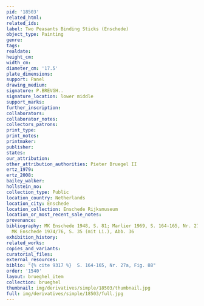 ```yaml
---
pid: '18503'
related_html: 
related_ids: 
label: Two Peasants Binding Sticks (Enschede)
object_type: Painting
genre: 
tags: 
realdate: 
height_cm: 
width_cm: 
diameter_cm: '17.5'
plate_dimensions: 
support: Panel
drawing_medium: 
signature: P.BREVGH..
signature_location: lower middle
support_marks: 
further_inscription: 
collaborators: 
collaborator_notes: 
collectors_patrons: 
print_type: 
print_notes: 
printmaker: 
publisher: 
states: 
our_attribution: 
other_attribution_authorities: Pieter Bruegel II
ertz_1979: 
ertz_2008: 
bailey_walker: 
hollstein_no: 
collection_type: Public
location_country: Netherlands
location_city: Enschede
location_collection: Enschede Rijksmuseum
location_or_most_recent_sale_notes: 
provenance: 
bibliography: MK Enschede 1948, S. 81; Marlier 1969, S. 164-165, Nr. 27a, Fig. 88;
  MK Enschede 1974/76, S. 35 (mit Li.), Abb. 36
exhibition_history: 
related_works: 
copies_and_variants: 
curatorial_files: 
external_resources: 
biblio: "{% cite 9317 %}  S. 164-165, Nr. 27a, Fig. 88"
order: '1540'
layout: brueghel_item
collection: brueghel
thumbnail: img/derivatives/simple/18503/thumbnail.jpg
full: img/derivatives/simple/18503/full.jpg
---
```

